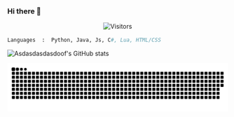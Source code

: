 ### Hi there 👋

<p align="center"><img src="https://gpvc.arturio.dev/asdasdasdasdoof" alt="Visitors"></a>

```python
Languages  :  Python, Java, Js, C#, Lua, HTML/CSS
```

![Asdasdasdasdoof's GitHub stats](https://github-readme-stats.vercel.app/api?username=asdasdasdasdoof&show_icons=true&theme=merko)

<a href="https://github.com/asdasdasdasdoof" target="_blank"><img src="https://github.com/asdasdasdasdoof/asdasdasdasdoof/blob/output/github-contribution-grid-snake.svg" alt="Snake"></a>
